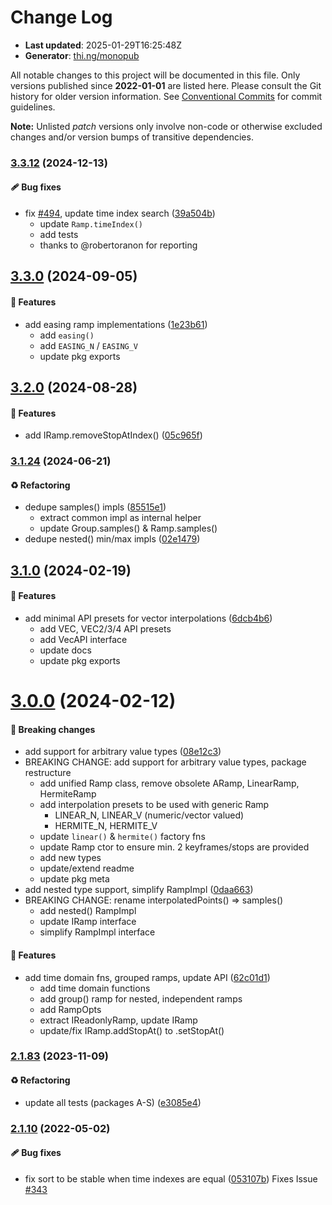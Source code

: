 # Change Log

- **Last updated**: 2025-01-29T16:25:48Z
- **Generator**: [thi.ng/monopub](https://thi.ng/monopub)

All notable changes to this project will be documented in this file.
Only versions published since **2022-01-01** are listed here.
Please consult the Git history for older version information.
See [Conventional Commits](https://conventionalcommits.org/) for commit guidelines.

**Note:** Unlisted _patch_ versions only involve non-code or otherwise excluded changes
and/or version bumps of transitive dependencies.

### [3.3.12](https://github.com/thi-ng/umbrella/tree/@thi.ng/ramp@3.3.12) (2024-12-13)

#### 🩹 Bug fixes

- fix [#494](https://github.com/thi-ng/umbrella/issues/494), update time index search ([39a504b](https://github.com/thi-ng/umbrella/commit/39a504b))
  - update `Ramp.timeIndex()`
  - add tests
  - thanks to @robertoranon for reporting

## [3.3.0](https://github.com/thi-ng/umbrella/tree/@thi.ng/ramp@3.3.0) (2024-09-05)

#### 🚀 Features

- add easing ramp implementations ([1e23b61](https://github.com/thi-ng/umbrella/commit/1e23b61))
  - add `easing()`
  - add `EASING_N` / `EASING_V`
  - update pkg exports

## [3.2.0](https://github.com/thi-ng/umbrella/tree/@thi.ng/ramp@3.2.0) (2024-08-28)

#### 🚀 Features

- add IRamp.removeStopAtIndex() ([05c965f](https://github.com/thi-ng/umbrella/commit/05c965f))

### [3.1.24](https://github.com/thi-ng/umbrella/tree/@thi.ng/ramp@3.1.24) (2024-06-21)

#### ♻️ Refactoring

- dedupe samples() impls ([85515e1](https://github.com/thi-ng/umbrella/commit/85515e1))
  - extract common impl as internal helper
  - update Group.samples() & Ramp.samples()
- dedupe nested() min/max impls ([02e1479](https://github.com/thi-ng/umbrella/commit/02e1479))

## [3.1.0](https://github.com/thi-ng/umbrella/tree/@thi.ng/ramp@3.1.0) (2024-02-19)

#### 🚀 Features

- add minimal API presets for vector interpolations ([6dcb4b6](https://github.com/thi-ng/umbrella/commit/6dcb4b6))
  - add VEC, VEC2/3/4 API presets
  - add VecAPI interface
  - update docs
  - update pkg exports

# [3.0.0](https://github.com/thi-ng/umbrella/tree/@thi.ng/ramp@3.0.0) (2024-02-12)

#### 🛑 Breaking changes

- add support for arbitrary value types ([08e12c3](https://github.com/thi-ng/umbrella/commit/08e12c3))
- BREAKING CHANGE: add support for arbitrary value types, package restructure
  - add unified Ramp class, remove obsolete ARamp, LinearRamp, HermiteRamp
  - add interpolation presets to be used with generic Ramp
    - LINEAR_N, LINEAR_V (numeric/vector valued)
    - HERMITE_N, HERMITE_V
  - update `linear()` & `hermite()` factory fns
  - update Ramp ctor to ensure min. 2 keyframes/stops are provided
  - add new types
  - update/extend readme
  - update pkg meta
- add nested type support, simplify RampImpl ([0daa663](https://github.com/thi-ng/umbrella/commit/0daa663))
- BREAKING CHANGE: rename interpolatedPoints() => samples()
  - add nested() RampImpl
  - update IRamp interface
  - simplify RampImpl interface

#### 🚀 Features

- add time domain fns, grouped ramps, update API ([62c01d1](https://github.com/thi-ng/umbrella/commit/62c01d1))
  - add time domain functions
  - add group() ramp for nested, independent ramps
  - add RampOpts
  - extract IReadonlyRamp, update IRamp
  - update/fix IRamp.addStopAt() to .setStopAt()

### [2.1.83](https://github.com/thi-ng/umbrella/tree/@thi.ng/ramp@2.1.83) (2023-11-09)

#### ♻️ Refactoring

- update all tests (packages A-S) ([e3085e4](https://github.com/thi-ng/umbrella/commit/e3085e4))

### [2.1.10](https://github.com/thi-ng/umbrella/tree/@thi.ng/ramp@2.1.10) (2022-05-02)

#### 🩹 Bug fixes

- fix sort to be stable when time indexes are equal ([053107b](https://github.com/thi-ng/umbrella/commit/053107b))
  Fixes Issue [#343](https://github.com/thi-ng/umbrella/issues/343)

